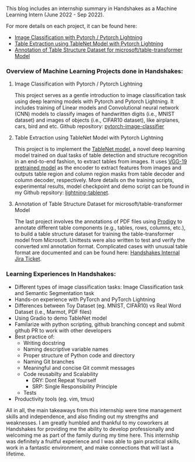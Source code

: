 This blog includes an internship summary in Handshakes as a Machine Learning Intern (June 2022 - Sep 2022). 

For more details on each project, it can be found here:  
  - [Image Classification with Pytorch / Pytorch Lightning](https://claudiamohh.github.io/2022/06/28/Image-Classification-with-Pytorch.html)
  - [Table Extraction using TableNet Model with Pytorch Lightning](https://claudiamohh.github.io/2022/08/30/Table-Extraction-using-TableNet-Model-with-Pytorch-Lightning.html)
  - [Annotation of Table Structure Dataset for microsoft/table-transformer Model](https://claudiamohh.github.io/2022/09/23/Annotation-of-Table-Structure-Dataset-for-table-transformor-model.html)

### Overview of Machine Learning Projects done in Handshakes: 
  1. Image Classification with Pytorch / Pytorch Lightning 
     
      This project serves as a gentle introduction to image classification task using deep learning models with Pytorch and Pytorch Lightning. It includes training of Linear models and Convolutional neural network (CNN) models to classify images of handwritten digits (i.e., MNIST dataset) and images of objects (i.e., CIFAR10 dataset), like airplanes, cars, bird and etc. Github repository: [pytorch-image-classifier](https://github.com/claudiamohh/pytorch-image-classifier)

  2. Table Extraction using TableNet Model with Pytorch Lightning

      This project is to implement the [TableNet model](https://arxiv.org/abs/2001.01469), a novel deep learning model trained on dual tasks of table detection and structure recognition in an end-to-end fashion, to extract tables from images. It uses [VGG-19 pretrained model](https://arxiv.org/abs/1409.1556) as the encoder to extract features from images and outputs table region and column region masks from table decoder and column decoder, respectively. More details on the training scripts, experimental results, model checkpoint and demo script can be found in my Github repsitory: [lightning-tablenet](https://github.com/claudiamohh/lightning-tablenet).
      
  3. Annotation of Table Structure Dataset for microsoft/table-transformer Model
     
     The last project involves the annotations of PDF files using [Prodigy](https://prodi.gy/) to annotate different table components (e.g., tables, rows, columns, etc.), to build a table structure dataset for training the table-transformer model from Microsoft. Unittests were also written to test and verify the converted xml annotation format. Complicated cases with unusual table format are documented and can be found here: [Handshakes Internal Jira Ticket](https://handshakesbydc.atlassian.net/browse/AI-335).


### Learning Experiences In Handshakes: 
 - Different types of image classification tasks: Image Classification task and Semantic Segmentation task
 - Hands-on experience with PyTorch and PyTorch Lightning
 - Differences between Toy Dataset (eg. MNIST, CIFAR10) vs Real Word Dataset (i.e., Marmot, PDF files)
 - Using Gradio to demo TableNet model 
 - Familarize with python scripting, github branching concept and submit github PR to work with other developers
 - Best practice of: 
     - Writing docstring 
     - Naming descriptive variable names 
     - Proper structure of Python code and directory
     - Naming Git branches 
     - Meaningful and concise Git commit messages 
     - Code reusabilty and Scalability  
        - DRY: Dont Repeat Yourself
        - SRP: Single Responsibility Principle
     - Tests 
 - Productivity tools (eg. vim, tmux) 

All in all, the main takeaways from this internship were time management skills and independence, and also finding out my strengths and weaknesses. I am greatly humbled and thankful to my coworkers at Handshakes for providing me the ability to develop professionally and welcoming me as part of the family during my time here.  This internship was definitely a fruitful experience and I was able to gain practical skills, work in a fantastic environment, and make connections that will last a lifetime.
